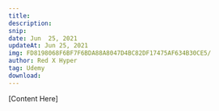 ```yaml
---
title: 
description:  
snip: 
date: Jun  25, 2021
updateAt: Jun 25, 2021
img: FD8198068F6BF7F6BDA88A8047D4BC82DF17475AF634B30CE5/
author: Red X Hyper
tag: Udemy
download: 
---
```


[Content Here]
